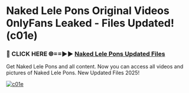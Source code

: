 # Naked Lele Pons Original Videos 0nlyFans Leaked - Files Updated! (c01e)

<h3>🔴 CLICK HERE 🌐==►► <a href="https://tinyurl.com/up5wt9bj" rel="nofollow">Naked Lele Pons Updated Files</a></h3>

Get Naked Lele Pons and all content. Now you can access all videos and pictures of Naked Lele Pons. New Updated Files 2025!

[![c01e](https://i.imgur.com/ABiUzMV.gif)](https://tinyurl.com/up5wt9bj)
